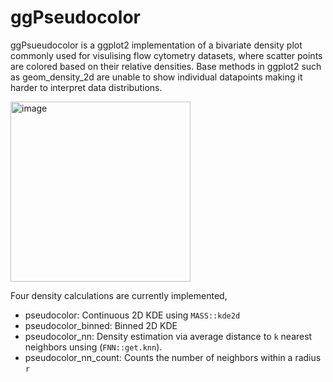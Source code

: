 # ggPseudocolor

ggPsueudocolor is a ggplot2 implementation of a bivariate density plot commonly used for visulising flow cytometry datasets, where scatter points are colored based on their relative densities. Base methods in ggplot2 such as geom_density_2d are unable to show individual datapoints making it harder to interpret data distributions. 

<img width="288" alt="image" src="https://github.com/user-attachments/assets/1ab0e80e-8818-463c-8c44-ad7897c7ffd8" />

Four density calculations are currently implemented, 
* pseudocolor: Continuous 2D KDE using `MASS::kde2d`
* pseudocolor_binned: Binned 2D KDE
* pseudocolor_nn: Density estimation via average distance to `k` nearest neighbors unsing (`FNN::get.knn`).
*  pseudocolor_nn_count: Counts the number of neighbors within a radius `r`
